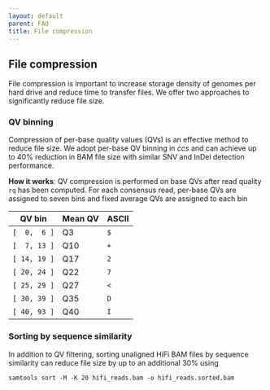 ```yaml
---
layout: default
parent: FAQ
title: File compression
---
```


## File compression

File compression is important to increase storage density of genomes per hard
drive and reduce time to transfer files. We offer two approaches to
significantly reduce file size.

### QV binning

Compression of per-base quality values (QVs) is an effective method to reduce
file size. We adopt per-base QV binning in _ccs_ and can achieve up to 40%
reduction in BAM file size with similar SNV and InDel detection performance.

**How it works**: QV compression is performed on base QVs after read quality
`rq` has been computed. For each consensus read, per-base QVs are assigned to
seven bins and fixed average QVs are assigned to each bin

|    QV bin    | Mean QV | ASCII |
| ------------ | ------- | ----- |
| `[  0,  6 ]` | Q3      | `$`   |
| `[  7, 13 ]` | Q10     | `+`   |
| `[ 14, 19 ]` | Q17     | `2`   |
| `[ 20, 24 ]` | Q22     | `7`   |
| `[ 25, 29 ]` | Q27     | `<`   |
| `[ 30, 39 ]` | Q35     | `D`   |
| `[ 40, 93 ]` | Q40     | `I`   |

### Sorting by sequence similarity

In addition to QV filtering, sorting unaligned HiFi BAM files by sequence similarity
can reduce file size by up to an additional 30% using

    samtools sort -M -K 20 hifi_reads.bam -o hifi_reads.sorted.bam


